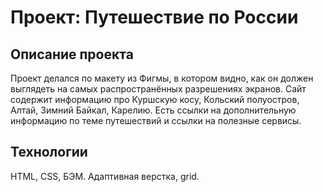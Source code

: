 # Проект: Путешествие по России

## Описание проекта
Проект делался по макету из Фигмы, в котором видно, как он должен выглядеть на самых распространённых разрешениях экранов. Сайт содержит информацию про Куршскую косу, Кольский полуостров, Алтай, Зимний Байкал, Карелию. Есть ссылки на дополнительную информацию по теме путешествий и ссылки на полезные сервисы. 

## Технологии
HTML, CSS, БЭМ. Адаптивная верстка, grid.

